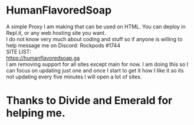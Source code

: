 # HumanFlavoredSoap
A simple Proxy I am making that can be used on HTML. You can deploy in Repl.it, or any web hosting site you want.</br>
I do not know very much about coding and stuff so if anyone is willing to help message me on Discord: Rockpods #1744</br>
SITE LIST:</br>
https://humanflavoredsoap.ga</br>
I am removing support for all sites except main for now. I am doing this so I can focus on updating just one and once I start to get it how I like it so its not updating every five minutes I will open a lot of sites.
<h1>Thanks to Divide and Emerald for helping me.</h1>
